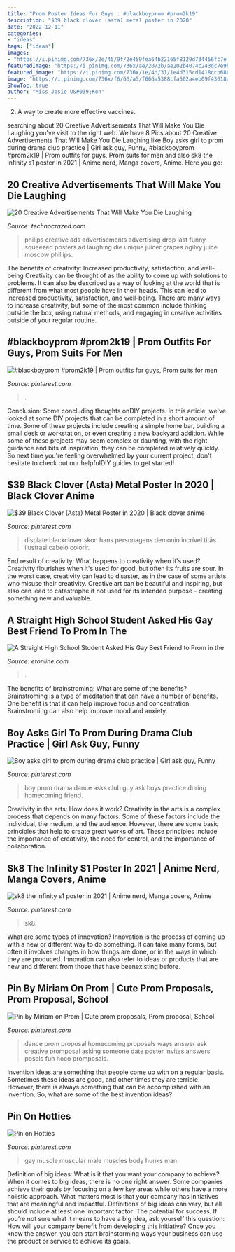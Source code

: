 ```yaml
---
title: "Prom Poster Ideas For Guys : #blackboyprom #prom2k19"
description: "$39 black clover (asta) metal poster in 2020"
date: "2022-12-11"
categories:
- "ideas"
tags: ["ideas"]
images:
- "https://i.pinimg.com/736x/2e/45/9f/2e459fea64b22165f8129d734456fc7e.jpg"
featuredImage: "https://i.pinimg.com/736x/ae/20/2b/ae202b4074c243dc7e9b891f105a41a4.jpg"
featured_image: "https://i.pinimg.com/736x/1e/4d/31/1e4d315cd1418ccb686d56a24cd424c3.jpg"
image: "https://i.pinimg.com/736x/f6/66/a5/f666a5388cfa502a4eb09f43618a4527--video-boy-prom-proposal.jpg"
ShowToc: true
author: "Miss Josie O&#039;Kon"
---
```



2. A way to create more effective vaccines.

	

		
searching about 20 Creative Advertisements That Will Make You Die Laughing you've visit to the right web. We have 8 Pics about 20 Creative Advertisements That Will Make You Die Laughing like Boy asks girl to prom during drama club practice | Girl ask guy, Funny, #blackboyprom #prom2k19 | Prom outfits for guys, Prom suits for men and also sk8 the infinity s1 poster in 2021 | Anime nerd, Manga covers, Anime. Here you go:
		
    
## 20 Creative Advertisements That Will Make You Die Laughing

<img loading=lazy src="http://www.technocrazed.com/wp-content/uploads/2014/01/Creative-Funny-Advertisements-122.jpg" onerror="this.onerror=null;this.src='https://tse4.mm.bing.net/th?id=OIP.JN4d8NnIzeQUqZIf46JRPwHaKe&amp;pid=15.1';" alt="20 Creative Advertisements That Will Make You Die Laughing">

_Source: technocrazed.com_

>philips creative ads advertisements advertising drop last funny squeezed posters ad laughing die unique juicer grapes ogilvy juice moscow phillips. 

	

The benefits of creativity: Increased productivity, satisfaction, and well-being
Creativity can be thought of as the ability to come up with solutions to problems. It can also be described as a way of looking at the world that is different from what most people have in their heads. This can lead to increased productivity, satisfaction, and well-being. There are many ways to increase creativity, but some of the most common include thinking outside the box, using natural methods, and engaging in creative activities outside of your regular routine.

    
## #blackboyprom #prom2k19 | Prom Outfits For Guys, Prom Suits For Men

<img loading=lazy src="https://i.pinimg.com/736x/ae/20/2b/ae202b4074c243dc7e9b891f105a41a4.jpg" onerror="this.onerror=null;this.src='https://tse2.mm.bing.net/th?id=OIP.2nN1MwUxSXmNHVMa683I3QHaJ4&amp;pid=15.1';" alt="#blackboyprom #prom2k19 | Prom outfits for guys, Prom suits for men">

_Source: pinterest.com_

>. 

	

Conclusion: Some concluding thoughts onDIY projects.
In this article, we've looked at some DIY projects that can be completed in a short amount of time. Some of these projects include creating a simple home bar, building a small desk or workstation, or even creating a new backyard addition. While some of these projects may seem complex or daunting, with the right guidance and bits of inspiration, they can be completed relatively quickly. So next time you're feeling overwhelmed by your current project, don't hesitate to check out our helpfulDIY guides to get started!

    
## $39 Black Clover (Asta) Metal Poster In 2020 | Black Clover Anime

<img loading=lazy src="https://i.pinimg.com/736x/2e/45/9f/2e459fea64b22165f8129d734456fc7e.jpg" onerror="this.onerror=null;this.src='https://tse2.mm.bing.net/th?id=OIP.t9ojKReBQ55vLu1o-7wqlQHaKX&amp;pid=15.1';" alt="$39 Black Clover (Asta) Metal Poster in 2020 | Black clover anime">

_Source: pinterest.com_

>displate blackclover skon hans personagens demonio incrível titãs ilustrasi cabelo colorir. 

	

End result of creativity: What happens to creativity when it's used?
Creativity flourishes when it's used for good, but often its fruits are sour. In the worst case, creativity can lead to disaster, as in the case of some artists who misuse their creativity. Creative art can be beautiful and inspiring, but also can lead to catastrophe if not used for its intended purpose - creating something new and valuable.

    
## A Straight High School Student Asked His Gay Best Friend To Prom In The

<img loading=lazy src="https://www.etonline.com/sites/default/files/styles/max_970x546/public/images/2015-04/set_gay_straight_promposal_640.jpg?itok=qs9AAL2d" onerror="this.onerror=null;this.src='https://tse1.mm.bing.net/th?id=OIP.eFPS5iBvxMxsIF412g2VxQHaEK&amp;pid=15.1';" alt="A Straight High School Student Asked His Gay Best Friend to Prom in the">

_Source: etonline.com_

>. 

	

The benefits of brainstroming: What are some of the benefits?
Brainstroming is a type of meditation that can have a number of benefits. One benefit is that it can help improve focus and concentration. Brainstroming can also help improve mood and anxiety.

    
## Boy Asks Girl To Prom During Drama Club Practice | Girl Ask Guy, Funny

<img loading=lazy src="https://i.pinimg.com/736x/f6/66/a5/f666a5388cfa502a4eb09f43618a4527--video-boy-prom-proposal.jpg" onerror="this.onerror=null;this.src='https://tse4.mm.bing.net/th?id=OIP.fz5XLOQ-qHl9uupS-jn8cQHaNE&amp;pid=15.1';" alt="Boy asks girl to prom during drama club practice | Girl ask guy, Funny">

_Source: pinterest.com_

>boy prom drama dance asks club guy ask boys practice during homecoming friend. 

	

Creativity in the arts: How does it work?
Creativity in the arts is a complex process that depends on many factors. Some of these factors include the individual, the medium, and the audience. However, there are some basic principles that help to create great works of art. These principles include the importance of creativity, the need for control, and the importance of collaboration.

    
## Sk8 The Infinity S1 Poster In 2021 | Anime Nerd, Manga Covers, Anime

<img loading=lazy src="https://i.pinimg.com/736x/1e/4d/31/1e4d315cd1418ccb686d56a24cd424c3.jpg" onerror="this.onerror=null;this.src='https://tse1.mm.bing.net/th?id=OIP.uQ9Qg_QHal_anRGEDNZVYQHaKj&amp;pid=15.1';" alt="sk8 the infinity s1 poster in 2021 | Anime nerd, Manga covers, Anime">

_Source: pinterest.com_

>sk8. 

	

What are some types of innovation?
Innovation is the process of coming up with a new or different way to do something. It can take many forms, but often it involves changes in how things are done, or in the ways in which they are produced. Innovation can also refer to ideas or products that are new and different from those that have beenexisting before.

    
## Pin By Miriam On Prom | Cute Prom Proposals, Prom Proposal, School

<img loading=lazy src="https://i.pinimg.com/736x/00/56/99/005699c314ddf5ce05c20678f4ec8bb5--dance-proposal-proposal-ideas.jpg" onerror="this.onerror=null;this.src='https://tse2.mm.bing.net/th?id=OIP.FR9IBwWljAMyHMVBNH_69wHaJ6&amp;pid=15.1';" alt="Pin by Miriam on Prom | Cute prom proposals, Prom proposal, School">

_Source: pinterest.com_

>dance prom proposal homecoming proposals ways answer ask creative promposal asking someone date poster invites answers posals fun hoco promposals. 

	

Invention ideas are something that people come up with on a regular basis. Sometimes these ideas are good, and other times they are terrible. However, there is always something that can be accomplished with an invention. So, what are some of the best invention ideas?

    
## Pin On Hotties

<img loading=lazy src="https://i.pinimg.com/736x/2a/9d/2b/2a9d2b629179693d40a1ea2128cd7c7d.jpg" onerror="this.onerror=null;this.src='https://tse2.mm.bing.net/th?id=OIP.0i2zjgBPXo3LKZxwD-cwhgHaJ3&amp;pid=15.1';" alt="Pin on Hotties">

_Source: pinterest.com_

>gay muscle muscular male muscles body hunks man. 

	

Definition of big ideas: What is it that you want your company to achieve?
When it comes to big ideas, there is no one right answer. Some companies achieve their goals by focusing on a few key areas while others have a more holistic approach. What matters most is that your company has initiatives that are meaningful and impactful. Definitions of big ideas can vary, but all should include at least one important factor: The potential for success. 
If you’re not sure what it means to have a big idea, ask yourself this question: How will your company benefit from developing this initiative? Once you know the answer, you can start brainstorming ways your business can use the product or service to achieve its goals.

